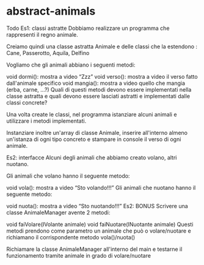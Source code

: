 # abstract-animals

Todo
Es1: classi astratte
Dobbiamo realizzare un programma che rappresenti il regno animale.

Creiamo quindi una classe astratta Animale e delle classi che la estendono : Cane, Passerotto, Aquila, Delfino

Vogliamo che gli animali abbiano i seguenti metodi:

void dormi(): mostra a video “Zzz”
void verso(): mostra a video il verso fatto dall'animale specifico
void mangia(): mostra a video quello che mangia (erba, carne, ...?)
Quali di questi metodi devono essere implementati nella classe astratta e quali devono essere lasciati astratti e implementati dalle classi concrete?

Una volta create le classi, nel programma istanziare alcuni animali e utilizzare i metodi implementati.

Instanziare inoltre un'array di classe Animale, inserire all'interno almeno un'istanza di ogni tipo concreto e stampare in console il verso di ogni animale.

Es2: interfacce
Alcuni degli animali che abbiamo creato volano, altri nuotano.

Gli animali che volano hanno il seguente metodo:

void vola(): mostra a video “Sto volando!!!”
Gli animali che nuotano hanno il seguente metodo:

void nuota(): mostra a video “Sto nuotando!!!”
Es2: BONUS
Scrivere una classe AnimaleManager avente 2 metodi:

void faiVolare(IVolante animale)
void faiNuotare(INuotante animale)
Questi metodi prendono come parametro un animale che può o volare/nuotare e richiamano il corrispondente metodo vola()/nuota()

Richiamare la classe AnimaleManager all'interno del main e testarne il funzionamento tramite animale in grado di volare/nuotare
